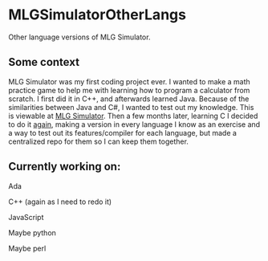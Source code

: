 # MLGSimulatorOtherLangs
Other language versions of MLG Simulator. 

## Some context

MLG Simulator was my first coding project ever. I wanted to make a math practice game to help me with learning how to program a calculator from scratch. I first did it in C++, and afterwards learned Java. Because of the similarities between Java and C#, I wanted to test out my knowledge. This is viewable at [MLG Simulator](https://github.com/notoh/mlgsimulator). Then a few months later, learning C I decided to do it [again](https://github.com/Notoh/mlgsimulatorc), making a version in every language I know as an exercise and a way to test out its features/compiler for each language, but made a centralized repo for them so I can keep them together.

## Currently working on:

Ada

C++ (again as I need to redo it)

JavaScript

Maybe python

Maybe perl
